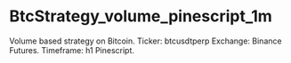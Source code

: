 # BtcStrategy_volume_pinescript_1m
Volume based strategy on Bitcoin. Ticker: btcusdtperp Exchange: Binance Futures. Timeframe: h1 Pinescript.
